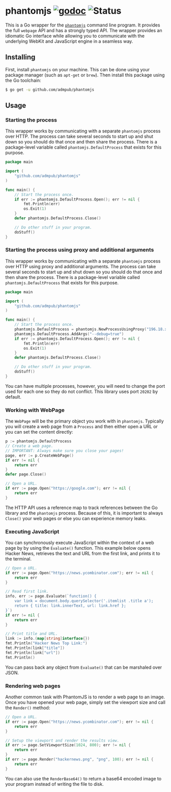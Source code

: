 phantomjs [![godoc](https://godoc.org/github.com/admpub/phantomjs?status.svg)](https://godoc.org/github.com/admpub/phantomjs) ![Status](https://img.shields.io/badge/status-beta-yellow.svg)
=========

This is a Go wrapper for the [`phantomjs`][phantomjs] command line program. It
provides the full `webpage` API and has a strongly typed API. The wrapper
provides an idiomatic Go interface while allowing you to communicate with the
underlying WebKit and JavaScript engine in a seamless way.

[phantomjs]: http://phantomjs.org/


## Installing

First, install `phantomjs` on your machine. This can be done using your package
manager (such as `apt-get` or `brew`). Then install this package using the Go
toolchain:

```sh
$ go get -u github.com/admpub/phantomjs
```


## Usage

### Starting the process

This wrapper works by communicating with a separate `phantomjs` process over
HTTP. The process can take several seconds to start up and shut down so you
should do that once and then share the process. There is a package-level
variable called `phantomjs.DefaultProcess` that exists for this purpose.

```go
package main

import (
	"github.com/admpub/phantomjs"
)

func main() {
	// Start the process once.
	if err := phantomjs.DefaultProcess.Open(); err != nil {
		fmt.Println(err)
		os.Exit(1)
	}
	defer phantomjs.DefaultProcess.Close()

	// Do other stuff in your program.
	doStuff()
}
```


### Starting the process using proxy and additional arguments

This wrapper works by communicating with a separate `phantomjs` process over
HTTP using proxy and additional arguments. The process can take several seconds to start up and shut down so you
should do that once and then share the process. There is a package-level
variable called `phantomjs.DefaultProcess` that exists for this purpose.

```go
package main

import (
	"github.com/admpub/phantomjs"
)

func main() {
	// Start the process once.
	phantomjs.DefaultProcess = phantomjs.NewProcessUsingProxy("196.18.xxx.xxx:44","http","user:pass")
	phantomjs.DefaultProcess.AddArgs("--debug=true")
	if err := phantomjs.DefaultProcess.Open(); err != nil {
		fmt.Println(err)
		os.Exit(1)
	}
	defer phantomjs.DefaultProcess.Close()

	// Do other stuff in your program.
	doStuff()
}
```


You can have multiple processes, however, you will need to change the port used
for each one so they do not conflict. This library uses port `20202` by default.


### Working with WebPage

The `WebPage` will be the primary object you work with in `phantomjs`. Typically
you will create a web page from a `Process` and then either open a URL or you
can set the content directly:

```go
p := phantomjs.DefaultProcess
// Create a web page.
// IMPORTANT: Always make sure you close your pages!
page, err := p.CreateWebPage()
if err != nil {
	return err
}
defer page.Close()

// Open a URL.
if err := page.Open("https://google.com"); err != nil {
	return err
}
```

The HTTP API uses a reference map to track references between the Go library
and the `phantomjs` process. Because of this, it is important to always
`Close()` your web pages or else you can experience memory leaks.



### Executing JavaScript

You can synchronously execute JavaScript within the context of a web page by
by using the `Evaluate()` function. This example below opens Hacker News,
retrieves the text and URL from the first link, and prints it to the terminal.

```go
// Open a URL.
if err := page.Open("https://news.ycombinator.com"); err != nil {
	return err
}

// Read first link.
info, err := page.Evaluate(`function() {
	var link = document.body.querySelector('.itemlist .title a');
	return { title: link.innerText, url: link.href };
}`)
if err != nil {
	return err
}

// Print title and URL.
link := info.(map[string]interface{})
fmt.Println("Hacker News Top Link:")
fmt.Println(link["title"])
fmt.Println(link["url"])
fmt.Println()
```

You can pass back any object from `Evaluate()` that can be marshaled over JSON.



### Rendering web pages

Another common task with PhantomJS is to render a web page to an image. Once
you have opened your web page, simply set the viewport size and call the
`Render()` method:

```go
// Open a URL.
if err := page.Open("https://news.ycombinator.com"); err != nil {
	return err
}

// Setup the viewport and render the results view.
if err := page.SetViewportSize(1024, 800); err != nil {
	return err
}
if err := page.Render("hackernews.png", "png", 100); err != nil {
	return err
}
```

You can also use the `RenderBase64()` to return a base64 encoded image to your
program instead of writing the file to disk.

